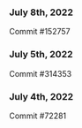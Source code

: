 ### July 8th, 2022

Commit #152757

### July 5th, 2022

Commit #314353


### July 4th, 2022

Commit #72281
